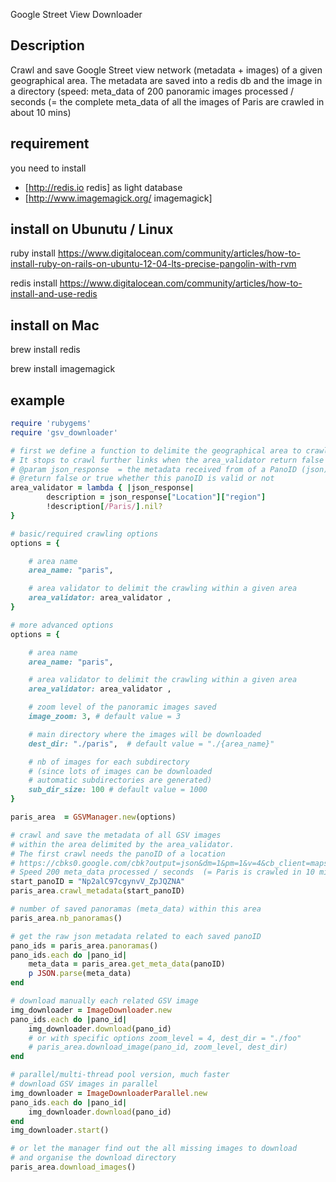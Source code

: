 Google Street View Downloader

## Description ##
Crawl and save Google Street view network (metadata + images) of a given geographical area. The metadata are saved into a redis db and the image in a directory
(speed: meta_data of 200 panoramic images processed / seconds  (= the complete meta_data of all the images of Paris are crawled in about 10 mins)


## requirement ##
you need to install 
- [http://redis.io redis] as light database
- [http://www.imagemagick.org/ imagemagick]  


## install on Ubunutu / Linux ##

ruby install 
https://www.digitalocean.com/community/articles/how-to-install-ruby-on-rails-on-ubuntu-12-04-lts-precise-pangolin-with-rvm

redis install
https://www.digitalocean.com/community/articles/how-to-install-and-use-redis


## install on Mac ##

brew install redis

brew install imagemagick


## example ##
```ruby
require 'rubygems'
require 'gsv_downloader'

# first we define a function to delimite the geographical area to crawl
# It stops to crawl further links when the area_validator return false
# @param json_response  = the metadata received from of a PanoID (json)
# @return false or true whether this panoID is valid or not
area_validator = lambda { |json_response|
		description = json_response["Location"]["region"]
		!description[/Paris/].nil?
}

# basic/required crawling options
options = {

	# area name
	area_name: "paris",

	# area validator to delimit the crawling within a given area
	area_validator: area_validator ,
}

# more advanced options
options = {

	# area name
	area_name: "paris",

	# area validator to delimit the crawling within a given area
	area_validator: area_validator ,

	# zoom level of the panoramic images saved
	image_zoom: 3, # default value = 3

	# main directory where the images will be downloaded
	dest_dir: "./paris",  # default value = "./{area_name}"

	# nb of images for each subdirectory
	# (since lots of images can be downloaded
	# automatic subdirectories are generated)
	sub_dir_size: 100 # default value = 1000
}

paris_area  = GSVManager.new(options)

# crawl and save the metadata of all GSV images
# within the area delimited by the area_validator.
# The first crawl needs the panoID of a location
# https://cbks0.google.com/cbk?output=json&dm=1&pm=1&v=4&cb_client=maps_sv&fover=2&onerr=3&panoid=Np2alC97cgynvV_ZpJQZNA
# Speed 200 meta_data processed / seconds  (= Paris is crawled in 10 mins)
start_panoID = "Np2alC97cgynvV_ZpJQZNA"
paris_area.crawl_metadata(start_panoID)

# number of saved panoramas (meta_data) within this area
paris_area.nb_panoramas()

# get the raw json metadata related to each saved panoID
pano_ids = paris_area.panoramas()
pano_ids.each do |pano_id|
	meta_data = paris_area.get_meta_data(panoID)
	p JSON.parse(meta_data)
end

# download manually each related GSV image
img_downloader = ImageDownloader.new
pano_ids.each do |pano_id|
	img_downloader.download(pano_id)
	# or with specific options zoom_level = 4, dest_dir = "./foo"
	# paris_area.download_image(pano_id, zoom_level, dest_dir)
end

# parallel/multi-thread pool version, much faster
# download GSV images in parallel
img_downloader = ImageDownloaderParallel.new
pano_ids.each do |pano_id|
	img_downloader.download(pano_id)
end
img_downloader.start()

# or let the manager find out the all missing images to download
# and organise the download directory
paris_area.download_images()
```
